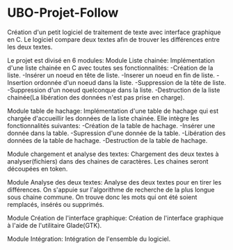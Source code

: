 # UBO-Projet-Follow
Création d'un petit logiciel de traitement de texte avec interface graphique en C. Le logiciel compare deux textes afin de trouver les différences entre les deux textes.

Le projet est divisé en 6 modules:
Module Liste chainée: 
  Implémentation d'une liste chainée en C avec toutes ses fonctionnalités:
    -Création de la liste.
    -Insérer un noeud en tête de liste.
    -Inserer un noeud en fin de liste.
    -Insertion ordonnée d'un noeud dans la liste.
    -Suppression de la tête de liste.
    -Suppression d'un noeud quelconque dans la liste.
    -Destruction de la liste chainée(La libération des données n'est pas prise en charge).

Module table de hachage:
  Implémentation d'une table de hachage qui est chargée d'accueillir les données de la liste chainée.
  Elle intègre les fonctionnalités suivantes:
    -Création de la table de hachage.
    -Insérer une donnée dans la table.
    -Supression d'une donnée de la table.
    -Libération des données de la table de hachage.
    -Destruction de la table de hachage.
    
Module chargement et analyse des textes:
  Chargement des deux textes à analyser(fichiers) dans des chaines de caractères. Les chaines seront       découpées en token.
  
Module Analyse des deux textes:
  Analyse des deux textes pour en tirer les différences. On s'appuie sur l'algorithme de recherche de   la plus longue sous chaine commune. On trouve donc les mots qui ont été soient remplacés, insérés     ou supprimés.
  
Module Création de l'interface graphique:
  Création de l'interface graphique à l'aide de l'utilitaire Glade(GTK).
  
Module Intégration:
  Intégration de l'ensemble du logiciel.
  
  

    
